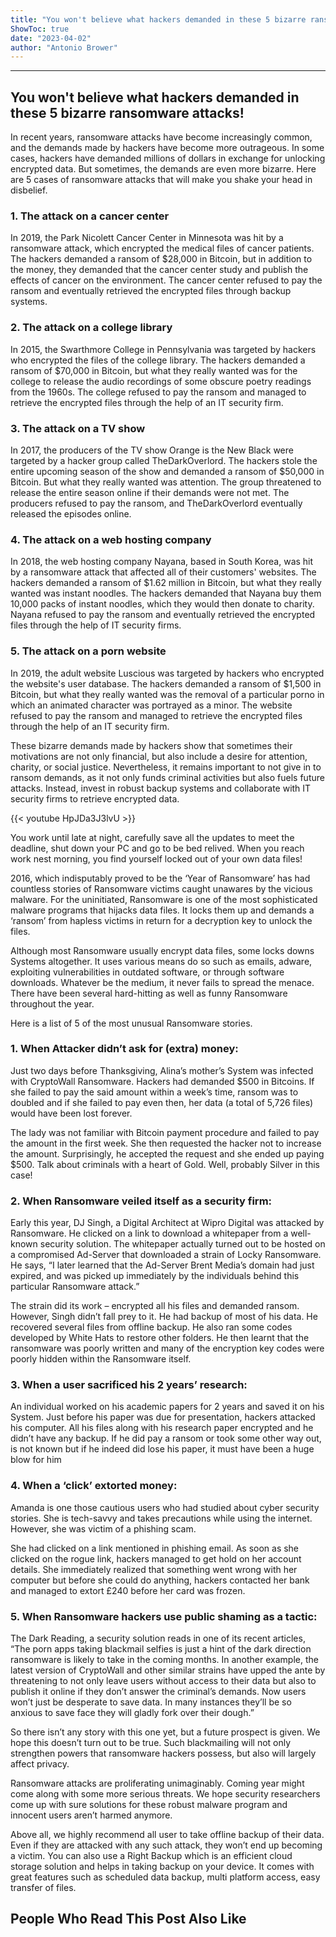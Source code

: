 ```yaml
---
title: "You won't believe what hackers demanded in these 5 bizarre ransomware attacks!"
ShowToc: true 
date: "2023-04-02"
author: "Antonio Brower"
---
```

*****
## You won't believe what hackers demanded in these 5 bizarre ransomware attacks!

In recent years, ransomware attacks have become increasingly common, and the demands made by hackers have become more outrageous. In some cases, hackers have demanded millions of dollars in exchange for unlocking encrypted data. But sometimes, the demands are even more bizarre. Here are 5 cases of ransomware attacks that will make you shake your head in disbelief.

### 1. The attack on a cancer center

In 2019, the Park Nicolett Cancer Center in Minnesota was hit by a ransomware attack, which encrypted the medical files of cancer patients. The hackers demanded a ransom of $28,000 in Bitcoin, but in addition to the money, they demanded that the cancer center study and publish the effects of cancer on the environment. The cancer center refused to pay the ransom and eventually retrieved the encrypted files through backup systems.

### 2. The attack on a college library

In 2015, the Swarthmore College in Pennsylvania was targeted by hackers who encrypted the files of the college library. The hackers demanded a ransom of $70,000 in Bitcoin, but what they really wanted was for the college to release the audio recordings of some obscure poetry readings from the 1960s. The college refused to pay the ransom and managed to retrieve the encrypted files through the help of an IT security firm.

### 3. The attack on a TV show

In 2017, the producers of the TV show Orange is the New Black were targeted by a hacker group called TheDarkOverlord. The hackers stole the entire upcoming season of the show and demanded a ransom of $50,000 in Bitcoin. But what they really wanted was attention. The group threatened to release the entire season online if their demands were not met. The producers refused to pay the ransom, and TheDarkOverlord eventually released the episodes online. 

### 4. The attack on a web hosting company

In 2018, the web hosting company Nayana, based in South Korea, was hit by a ransomware attack that affected all of their customers' websites. The hackers demanded a ransom of $1.62 million in Bitcoin, but what they really wanted was instant noodles. The hackers demanded that Nayana buy them 10,000 packs of instant noodles, which they would then donate to charity. Nayana refused to pay the ransom and eventually retrieved the encrypted files through the help of IT security firms.

### 5. The attack on a porn website

In 2019, the adult website Luscious was targeted by hackers who encrypted the website's user database. The hackers demanded a ransom of $1,500 in Bitcoin, but what they really wanted was the removal of a particular porno in which an animated character was portrayed as a minor. The website refused to pay the ransom and managed to retrieve the encrypted files through the help of an IT security firm.

These bizarre demands made by hackers show that sometimes their motivations are not only financial, but also include a desire for attention, charity, or social justice. Nevertheless, it remains important to not give in to ransom demands, as it not only funds criminal activities but also fuels future attacks. Instead, invest in robust backup systems and collaborate with IT security firms to retrieve encrypted data.

{{< youtube HpJDa3J3lvU >}} 



You work until late at night, carefully save all the updates to meet the deadline, shut down your PC and go to be bed relived. When you reach work nest morning, you find yourself locked out of your own data files!
 
2016, which indisputably proved to be the ‘Year of Ransomware’ has had countless stories of Ransomware victims caught unawares by the vicious malware. For the uninitiated, Ransomware is one of the most sophisticated malware programs that hijacks data files. It locks them up and demands a ‘ransom’ from hapless victims in return for a decryption key to unlock the files.
 
Although most Ransomware usually encrypt data files, some locks downs Systems altogether. It uses various means do so such as emails, adware, exploiting vulnerabilities in outdated software, or through software downloads. Whatever be the medium, it never fails to spread the menace. There have been several hard-hitting as well as funny Ransomware throughout the year.
 
Here is a list of 5 of the most unusual Ransomware stories.
 
### 1. When Attacker didn’t ask for (extra) money:
 
Just two days before Thanksgiving, Alina’s mother’s System was infected with CryptoWall Ransomware. Hackers had demanded $500 in Bitcoins. If she failed to pay the said amount within a week’s time, ransom was to doubled and if she failed to pay even then, her data (a total of 5,726 files) would have been lost forever.
 
The lady was not familiar with Bitcoin payment procedure and failed to pay the amount in the first week. She then requested the hacker not to increase the amount. Surprisingly, he accepted the request and she ended up paying $500. Talk about criminals with a heart of Gold. Well, probably Silver in this case!
 
### 2. When Ransomware veiled itself as a security firm:
 
Early this year, DJ Singh, a Digital Architect at Wipro Digital was attacked by Ransomware. He clicked on a link to download a whitepaper from a well-known security solution. The whitepaper actually turned out to be hosted on a compromised Ad-Server that downloaded a strain of Locky Ransomware. He says, “I later learned that the Ad-Server Brent Media’s domain had just expired, and was picked up immediately by the individuals behind this particular Ransomware attack.”
 
The strain did its work – encrypted all his files and demanded ransom. However, Singh didn’t fall prey to it. He had backup of most of his data. He recovered several files from offline backup. He also ran some codes developed by White Hats to restore other folders. He then learnt that the ransomware was poorly written and many of the encryption key codes were poorly hidden within the Ransomware itself.
 
### 3. When a user sacrificed his 2 years’ research:
 
An individual worked on his academic papers for 2 years and saved it on his System. Just before his paper was due for presentation, hackers attacked his computer. All his files along with his research paper encrypted and he didn’t have any backup. If he did pay a ransom or took some other way out, is not known but if he indeed did lose his paper, it must have been a huge blow for him
 
### 4. When a ‘click’ extorted money:
 
Amanda is one those cautious users who had studied about cyber security stories. She is tech-savvy and takes precautions while using the internet. However, she was victim of a phishing scam.
 
She had clicked on a link mentioned in phishing email. As soon as she clicked on the rogue link, hackers managed to get hold on her account details. She immediately realized that something went wrong with her computer but before she could do anything, hackers contacted her bank and managed to extort £240 before her card was frozen.
 
### 5. When Ransomware hackers use public shaming as a tactic:
 
The Dark Reading, a security solution reads in one of its recent articles, “The porn apps taking blackmail selfies is just a hint of the dark direction ransomware is likely to take in the coming months. In another example, the latest version of CryptoWall and other similar strains have upped the ante by threatening to not only leave users without access to their data but also to publish it online if they don’t answer the criminal’s demands. Now users won’t just be desperate to save data. In many instances they’ll be so anxious to save face they will gladly fork over their dough.”
 
So there isn’t any story with this one yet, but a future prospect is given. We hope this doesn’t turn out to be true. Such blackmailing will not only strengthen powers that ransomware hackers possess, but also will largely affect privacy.
 
Ransomware attacks are proliferating unimaginably. Coming year might come along with some more serious threats. We hope security researchers come up with sure solutions for these robust malware program and innocent users aren’t harmed anymore.
 
Above all, we highly recommend all user to take offline backup of their data. Even if they are attacked with any such attack, they won’t end up becoming a victim. You can also use a Right Backup which is an efficient cloud storage solution and helps in taking backup on your device. It comes with great features such as scheduled data backup, multi platform access, easy transfer of files.
 
##  People Who Read This Post Also Like 



